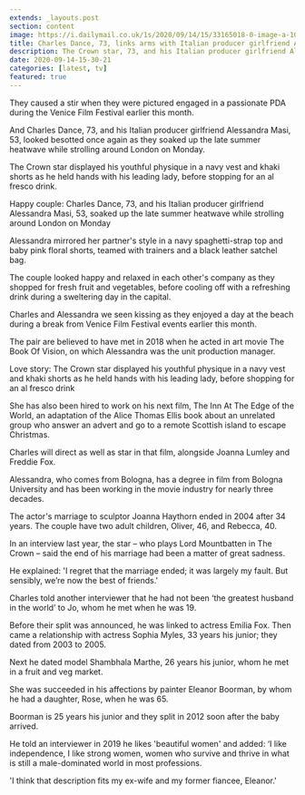 ```yaml
---
extends: _layouts.post
section: content
image: https://i.dailymail.co.uk/1s/2020/09/14/15/33165018-0-image-a-108_1600092809646.jpg 
title: Charles Dance, 73, links arms with Italian producer girlfriend Alessandra Masi, 53 
description: The Crown star, 73, and his Italian producer girlfriend Alessandra Masi, 53, looked besotted once again as they soaked up the late summer heatwave while strolling around London on Monday. 
date: 2020-09-14-15-30-21 
categories: [latest, tv] 
featured: true 
--- 
```

They caused a stir when they were pictured engaged in a passionate PDA during the Venice Film Festival earlier this month. 

And Charles Dance, 73, and his Italian producer girlfriend Alessandra Masi, 53, looked besotted once again as they soaked up the late summer heatwave while strolling around London on Monday. 

The Crown star displayed his youthful physique in a navy vest and khaki shorts as he held hands with his leading lady, before stopping for an al fresco drink. 

Happy couple: Charles Dance, 73, and his Italian producer girlfriend Alessandra Masi, 53, soaked up the late summer heatwave while strolling around London on Monday

Alessandra mirrored her partner's style in a navy spaghetti-strap top and baby pink floral shorts, teamed with trainers and a black leather satchel bag. 

The couple looked happy and relaxed in each other's company as they shopped for fresh fruit and vegetables, before cooling off with a refreshing drink during a sweltering day in the capital.

Charles and Alessandra we seen kissing as they enjoyed a day at the beach during a break from Venice Film Festival events earlier this month. 

The pair are believed to have met in 2018 when he acted in art movie The Book Of Vision, on which Alessandra was the unit production manager.

Love story: The Crown star displayed his youthful physique in a navy vest and khaki shorts as he held hands with his leading lady, before shopping for an al fresco drink

She has also been hired to work on his next film, The Inn At The Edge of the World, an adaptation of the Alice Thomas Ellis book about an unrelated group who answer an advert and go to a remote Scottish island to escape Christmas.

Charles will direct as well as star in that film, alongside Joanna Lumley and Freddie Fox.

Alessandra, who comes from Bologna, has a degree in film from Bologna University and has been working in the movie industry for nearly three decades. 

The actor's marriage to sculptor Joanna Haythorn ended in 2004 after 34 years. The couple have two adult children, Oliver, 46, and Rebecca, 40.

In an interview last year, the star – who plays Lord Mountbatten in The Crown – said the end of his marriage had been a matter of great sadness. 

He explained: 'I regret that the marriage ended; it was largely my fault. But sensibly, we’re now the best of friends.'

Charles told another interviewer that he had not been ‘the greatest husband in the world’ to Jo, whom he met when he was 19.  

Before their split was announced, he was linked to actress Emilia Fox. Then came a relationship with actress Sophia Myles, 33 years his junior; they dated from 2003 to 2005.

Next he dated model Shambhala Marthe, 26 years his junior, whom he met in a fruit and veg market. 

She was succeeded in his affections by painter Eleanor Boorman, by whom he had a daughter, Rose, when he was 65. 

Boorman is 25 years his junior and they split in 2012 soon after the baby arrived.

He told an interviewer in 2019 he likes 'beautiful women' and added: ‘I like independence, I like strong women, women who survive and thrive in what is still a male-dominated world in most professions. 

'I think that description fits my ex-wife and my former fiancee, Eleanor.'

